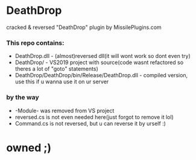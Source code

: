 # DeathDrop
cracked & reversed "DeathDrop" plugin by MissilePlugins.com

### This repo contains:
- DeathDrop.dll - (almost)reversed dll(it will wont work so dont even try)
- DeathDrop/ - VS2019 project with source(code wasnt refactored so theres a lot of "goto" statements)
- DeathDrop/DeathDrop/bin/Release/DeathDrop.dll - compiled version, use this if u wanna use it on ur server

### by the way
- -Module- was removed from VS project
- reversed.cs is not even needed here(just forgot to remove it lol)
- Command.cs is not reversed, but u can reverse it by urself :)

# owned ;)